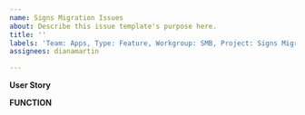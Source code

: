 ```yaml
---
name: Signs Migration Issues
about: Describe this issue template's purpose here.
title: ''
labels: 'Team: Apps, Type: Feature, Workgroup: SMB, Project: Signs Migration'
assignees: dianamartin

---
```


**User Story**
>

**FUNCTION**
